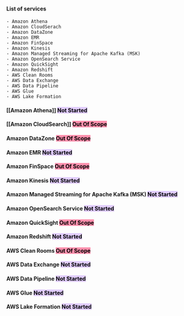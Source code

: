 #### List of services
	- Amazon Athena
	- Amazon CloudSerach
	- Amazon DataZone
	- Amazon EMR
	- Amazon FinSpace
	- Amazon Kinesis
	- Amazon Managed Streaming for Apache Kafka (MSK)
	- Amazon OpenSearch Service
	- Amazon QuickSight
	- Amazon Redshift
	- AWS Clean Rooms
	- AWS Data Exchange
	- AWS Data Pipeline
	- AWS Glue
	- AWS Lake Formation

#### [[Amazon Athena]] <mark style="background: #D2B3FFA6;">Not Started</mark>

#### [[Amazon CloudSearch]] <mark style="background: #FF5582A6;">Out Of Scope</mark>

#### Amazon DataZone <mark style="background: #FF5582A6;">Out Of Scope</mark>

#### Amazon EMR <mark style="background: #D2B3FFA6;">Not Started</mark>

#### Amazon FinSpace <mark style="background: #FF5582A6;">Out Of Scope</mark>

#### Amazon Kinesis <mark style="background: #D2B3FFA6;">Not Started</mark>

#### Amazon Managed Streaming for Apache Kafka (MSK) <mark style="background: #D2B3FFA6;">Not Started</mark>

#### Amazon OpenSearch Service <mark style="background: #D2B3FFA6;">Not Started</mark>

#### Amazon QuickSight <mark style="background: #FF5582A6;">Out Of Scope</mark>

#### Amazon Redshift <mark style="background: #D2B3FFA6;">Not Started</mark>

#### AWS Clean Rooms <mark style="background: #FF5582A6;">Out Of Scope</mark>

#### AWS Data Exchange <mark style="background: #D2B3FFA6;">Not Started</mark>

#### AWS Data Pipeline <mark style="background: #D2B3FFA6;">Not Started</mark>

#### AWS Glue <mark style="background: #D2B3FFA6;">Not Started</mark>

#### AWS Lake Formation <mark style="background: #D2B3FFA6;">Not Started</mark>
